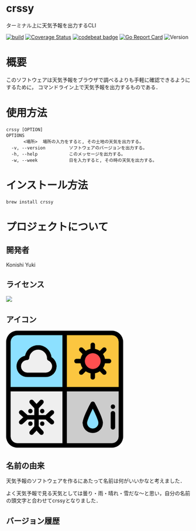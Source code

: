 # crssy
ターミナル上に天気予報を出力するCLI

[![build](https://github.com/YukiKonishi/crssy/actions/workflows/build.yml/badge.svg)](https://github.com/YukiKonishi/crssy/actions/workflows/build.yml)
[![Coverage Status](https://coveralls.io/repos/github/YukiKonishi/crssy/badge.svg?branch=main)](https://coveralls.io/github/YukiKonishi/crssy?branch=main)
[![codebeat badge](https://codebeat.co/badges/e1177bcd-c6fd-4e16-9c94-6db128b394cb)](https://codebeat.co/projects/github-com-yukikonishi-crssy-main)
[![Go Report Card](https://goreportcard.com/badge/github.com/YukiKonishi/crssy)](https://goreportcard.com/report/github.com/YukiKonishi/crssy)
![Version](https://img.shields.io/badge/Version-0.1.16-informational)


# 概要
このソフトウェアは天気予報をブラウザで調べるよりも手軽に確認できるようにするために，
コマンドライン上で天気予報を出力するものである．

# 使用方法
```
crssy [OPTION]
OPTIONS
　　　　<場所>  場所の入力をすると, その土地の天気を出力する。
  -v, --version         ソフトウェアのバージョンを出力する。
  -h, --help            このメッセージを出力する。
  -w, --week            日を入力すると, その時の天気を出力する。
```

# インストール方法
```
brew install crssy
```
# プロジェクトについて
## 開発者
Konishi Yuki
## ライセンス
![](https://img.shields.io/github/license/YukiKonishi/crssy)
## アイコン
![](pictures/static/weather-news.png)
## 名前の由来
天気予報のソフトウェアを作るにあたって名前は何がいいかなと考えました．

よく天気予報で見る天気としては曇り・雨・晴れ・雪だな〜と思い，自分の名前の頭文字と合わせてcrssyとなりました．
## バージョン履歴

